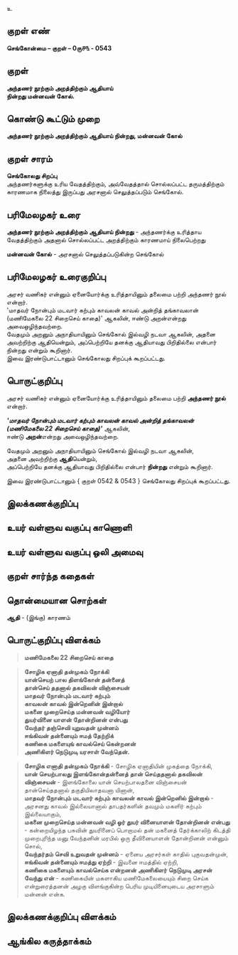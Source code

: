 உ

## குறள் எண் 

**செங்கோன்மை  – குறள் – 0ரு௪௩ - 0543**  

## குறள் 

**அந்தணர் நூற்கும் அறத்திற்கும் ஆதியாய்  
நின்றது மன்னவன் கோல்.**  

## கொண்டு கூட்டும் முறை

**அந்தணர் நூற்கும் அறத்திற்கும் ஆதியாய் நின்றது, மன்னவன் கோல்**  

## குறள் சாரம் 

**செங்கோலது சிறப்பு**   
அந்தணர்களுக்கு உரிய வேதத்திற்கும், அவ்வேதத்தால் சொல்லப்பட்ட தருமத்திற்கும் காரணமாக நிலைத்து இருப்பது அரசனால் செலுத்தப்படும் செங்கோல்.

## பரிமேலழகர் உரை

**அந்தணர் நூற்கும் அறத்திற்கும் ஆதியாய் நின்றது** - அந்தணர்க்கு உரித்தாய வேதத்திற்கும் அதனால் சொல்லப்பட்ட அறத்திற்கும் காரணமாய் நிலைபெற்றது  

**மன்னவன் கோல்** - அரசனால் செலுத்தப்படுகின்ற செங்கோல் 

## பரிமேலழகர் உரைகுறிப்பு   

அரசர் வணிகர் என்னும் ஏனையோர்க்கு உரித்தாயினும் தலைமை பற்றி அந்தணர் நூல் என்றார்.  
'மாதவர் நோன்பும் மடவார் கற்பும் காவலன் காவல் அன்றித் தங்காவலான் (மணிமேகலை 22 சிறைசெய் காதை)' ஆகலின், ஈண்டு அறன்என்றது அவைஒழிந்தவற்றை.  
வேதமும் அறனும் அநாதியாயினும் செங்கோல் இல்வழி நடவா ஆகலின், அதனை அவற்றிற்கு ஆதியென்றும், அப்பெற்றியே தனக்கு ஆதியாவது பிறிதில்லை என்பார் நின்றது என்றும் கூறினார்.  
இவை இரண்டுபாட்டானும் செங்கோலது சிறப்புக் கூறப்பட்டது.    

## பொருட்குறிப்பு 

அரசர் வணிகர் என்னும் ஏனையோர்க்கு உரித்தாயினும் தலைமை பற்றி **அந்தணர் நூல்** என்றார்.  

_**'மாதவர் நோன்பும் மடவார் கற்பும் காவலன் காவல் அன்றித் தங்காவலன் (மணிமேகலை 22 சிறைசெய் காதை)'**_ ஆகலின்,  
ஈண்டு **அறன்**என்றது அவைஒழிந்தவற்றை.  

வேதமும் அறனும் அநாதியாயினும் செங்கோல் இல்வழி நடவா ஆகலின்,  
அதனை அவற்றிற்கு **ஆதி**யென்றும்,  
அப்பெற்றியே தனக்கு ஆதியாவது பிறிதில்லை என்பார் **நின்றது** என்றும் கூறினார்.  

இவை இரண்டுபாட்டானும் { குறள் 0542 & 0543 } செங்கோலது சிறப்புக் கூறப்பட்டது.   

## இலக்கணக்குறிப்பு  


## உயர் வள்ளுவ வகுப்பு காணொளி


## உயர் வள்ளுவ வகுப்பு ஒலி அமைவு 

 
## குறள் சார்ந்த கதைகள் 


## தொன்மையான சொற்கள்

**ஆதி** - (இங்கு) காரணம்

## பொருட்குறிப்பு விளக்கம்

>**மணிமேகலை 22 சிறைசெய் காதை** 

>**சோழிக ஏனாதி தன்முகம் நோக்கி  
>யான்செயற் பால திளங்கோன் தன்னைத்  
>தான்செய் ததனால் தகவிலன் விஞ்சையன்  
>மாதவர் நோன்பும் மடவார் கற்பும்  
>காவலன் காவல் இன்றெனின் இன்றால்  
>மகனை முறைசெய்த மன்னவன் வழியோர்  
>துயர்வினை யாளன் தோன்றினன் என்பது  
>வேந்தர் தஞ்செவி யுறுவதன் முன்னம்  
>ஈங்கிவன் தன்னையும் ஈமத் தேற்றிக்  
>கணிகை மகளையுங் காவல்செய் கென்றனன்  
>அணிகிளர் நெடுமுடி யரசாள் வேந்தென்.**  

>**சோழிக எனாதி தன்முகம் நோக்கி** - சோழிக ஏனாதியின் முகத்தை நோக்கி,  
>**யான் செயற்பாலது இளங்கோன்தன்னைத் தான் செய்ததனால் தகவிலன் விஞ்சையன்** - இளங்கோலை யான் செயற்பாலதனை விஞ்சையன் தான்செய்ததனால் தகுதியிலாதவனா யினான்,  
>**மாதவர் நோன்பும் மடவார் கற்பும் காவலன் காவல் இன்றெனில் இன்றால்** - அரசனது காவல் இல்லையானால் தாபதர்களின் தவமும் மகளிர் கற்பும் இல்லையாகும்,  
>**மகனை முறைசெய்த மன்னவன் வழி ஓர் துயர் வினையாளன் தோன்றினன் என்பது** - கன்றையிழந்த பசுவின் துயரினைப் பொறாமல் தன் மகனைத் தேர்க்காலிற் கிடத்தி முறைபுரிந்த மனு வேந்தனின் மரபில் ஒரு தீவினையாளன் தோன்றினன் என்னும் சொல்,  
>**வேந்தர்தம் செவி உறுவதன் முன்னம்** - ஏனைய அரசர்கள் காதில் புகுவதன்முன்,  
>**ஈங்கிவன் தன்னையும் ஈமத்து ஏற்றி** - இவனை ஈமத்தில் ஏற்றி,  
>**கணிகை மகளையும் காவல்செய்க என்றனன் அணிகிளர் நெடுமுடி அரசன் வேந்து என்** - கணிகையின் மகளாகிய மணிமேகலையையும் சிறை செய்க என்றுரைத்தனன் அழகு விளங்குகின்ற பெரிய முடியினையுடைய அரசாளும் மன்னன் என்க.

## இலக்கணக்குறிப்பு விளக்கம்


## ஆங்கில கருத்தாக்கம் 


